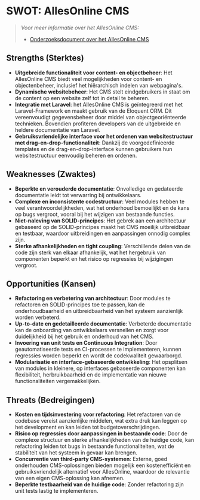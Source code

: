 # SWOT: AllesOnline CMS

>_Voor meer informatie over het AllesOnline CMS:_
> * [Onderzoeksdocument over het AllesOnline CMS](./OnderzoekNaarHetAOCms.md)

## Strengths (Sterktes)

* **Uitgebreide functionaliteit voor content- en objectbeheer**: Het AllesOnline CMS biedt veel mogelijkheden voor content- en objectenbeheer, inclusief het hiërarchisch indelen van webpagina's.
* **Dynamische websitebeheer**: Het CMS stelt eindgebruikers in staat  om de content op een website zelf tot in detail te beheren.
* **Integratie met Laravel**: het AllesOnline CMS is geïntegreerd met het Laravel-Framework en maakt gebruik van de Eloquent ORM. Dit vereenvoudigt gegevensbeheer door middel van objectgeoriënteerde technieken. Bovendien profiteren developers van de uitgebreide en heldere documentatie van Laravel.
* **Gebruiksvriendelijke interface voor het ordenen van websitestructuur met drag-en-drop-functionaliteit**: Dankzij de voorgedefinieerde templates en de drag-en-drop-interface kunnen gebruikers hun websitestructuur eenvoudig beheren en ordenen.

## Weaknesses (Zwaktes)

* **Beperkte en verouderde documentatie**: Onvolledige en gedateerde documentatie leidt tot verwarring bij ontwikkelaars.
* **Complexe en inconsistente codestructuur**: Veel modules hebben te veel verantwoordelijkheden, wat het onderhoud bemoeilijkt en de kans op bugs vergroot, vooral bij het wijzigen van bestaande functies.
* **Niet-naleving van SOLID-principes**: Het gebrek aan een architectuur gebaseerd op de SOLID-principes maakt het CMS moeilijk uitbreidbaar en testbaar, waardoor uitbreidingen en aanpassingen onnodig complex zijn.
* **Sterke afhankelijkheden en tight coupling**: Verschillende delen van de code zijn sterk van elkaar afhankelijk, wat het hergebruik van componenten beperkt en het risico op regressies bij wijzigingen vergroot.

## Opportunities (Kansen)

* **Refactoring en verbetering van architectuur**: Door modules te refactoren en SOLID-principes toe te passen, kan de onderhoudbaarheid en uitbreidbaarheid van het systeem aanzienlijk worden verbeterd.
* **Up-to-date en gedetailleerde documentatie**: Verbeterde documentatie kan de onboarding van ontwikkelaars versnellen en zorgt voor duidelijkheid bij het gebruik en onderhoud van het CMS.
* **Invoering van unit tests en Continuous Integration**: Door geautomatiseerde tests en CI-processen te implementeren, kunnen regressies worden beperkt en wordt de codekwaliteit gewaarborgd.
* **Modularisatie en interface-gebaseerde ontwikkeling**: Het opsplitsen van modules in kleinere, op interfaces gebaseerde componenten kan flexibiliteit, herbruikbaarheid en de implementatie van nieuwe functionaliteiten vergemakkelijken.

## Threats (Bedreigingen)

* **Kosten en tijdsinvestering voor refactoring**: Het refactoren van de codebase vereist aanzienlijke middelen, wat extra druk kan leggen op het development en kan leiden tot budgetoverschrijdingen.
* **Risico op regressies door aanpassingen in bestaande code**: Door de complexe structuur en sterke afhankelijkheden van de huidige code, kan refactoring leiden tot bugs in bestaande functionaliteiten, wat de stabiliteit van het systeem in gevaar kan brengen.
* **Concurrentie van third-party CMS-systemen**: Externe, goed onderhouden CMS-oplossingen bieden mogelijk een kostenefficiënt en gebruiksvriendelijk alternatief voor AllesOnline, waardoor de relevantie van een eigen CMS-oplossing kan afnemen.
* **Beperkte testbaarheid van de huidige code**: Zonder refactoring zijn unit tests lastig te implementeren.
